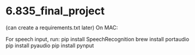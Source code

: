 # 6.835_final_project

(can create a requirements.txt later)
On MAC:

For speech input, run:
  pip install SpeechRecognition
  brew install portaudio 
  pip install pyaudio
  pip install pynput
